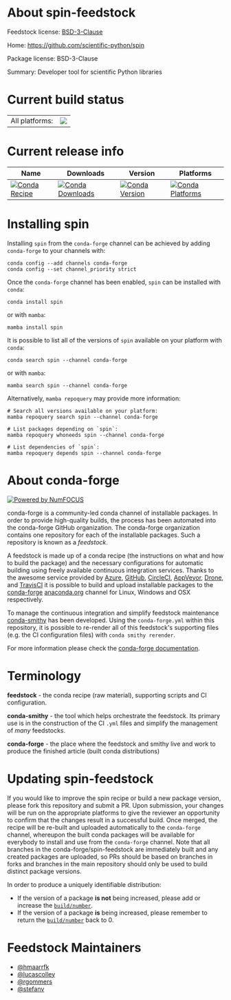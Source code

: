 About spin-feedstock
====================

Feedstock license: [BSD-3-Clause](https://github.com/conda-forge/spin-feedstock/blob/main/LICENSE.txt)

Home: https://github.com/scientific-python/spin

Package license: BSD-3-Clause

Summary: Developer tool for scientific Python libraries

Current build status
====================


<table><tr><td>All platforms:</td>
    <td>
      <a href="https://dev.azure.com/conda-forge/feedstock-builds/_build/latest?definitionId=18905&branchName=main">
        <img src="https://dev.azure.com/conda-forge/feedstock-builds/_apis/build/status/spin-feedstock?branchName=main">
      </a>
    </td>
  </tr>
</table>

Current release info
====================

| Name | Downloads | Version | Platforms |
| --- | --- | --- | --- |
| [![Conda Recipe](https://img.shields.io/badge/recipe-spin-green.svg)](https://anaconda.org/conda-forge/spin) | [![Conda Downloads](https://img.shields.io/conda/dn/conda-forge/spin.svg)](https://anaconda.org/conda-forge/spin) | [![Conda Version](https://img.shields.io/conda/vn/conda-forge/spin.svg)](https://anaconda.org/conda-forge/spin) | [![Conda Platforms](https://img.shields.io/conda/pn/conda-forge/spin.svg)](https://anaconda.org/conda-forge/spin) |

Installing spin
===============

Installing `spin` from the `conda-forge` channel can be achieved by adding `conda-forge` to your channels with:

```
conda config --add channels conda-forge
conda config --set channel_priority strict
```

Once the `conda-forge` channel has been enabled, `spin` can be installed with `conda`:

```
conda install spin
```

or with `mamba`:

```
mamba install spin
```

It is possible to list all of the versions of `spin` available on your platform with `conda`:

```
conda search spin --channel conda-forge
```

or with `mamba`:

```
mamba search spin --channel conda-forge
```

Alternatively, `mamba repoquery` may provide more information:

```
# Search all versions available on your platform:
mamba repoquery search spin --channel conda-forge

# List packages depending on `spin`:
mamba repoquery whoneeds spin --channel conda-forge

# List dependencies of `spin`:
mamba repoquery depends spin --channel conda-forge
```


About conda-forge
=================

[![Powered by
NumFOCUS](https://img.shields.io/badge/powered%20by-NumFOCUS-orange.svg?style=flat&colorA=E1523D&colorB=007D8A)](https://numfocus.org)

conda-forge is a community-led conda channel of installable packages.
In order to provide high-quality builds, the process has been automated into the
conda-forge GitHub organization. The conda-forge organization contains one repository
for each of the installable packages. Such a repository is known as a *feedstock*.

A feedstock is made up of a conda recipe (the instructions on what and how to build
the package) and the necessary configurations for automatic building using freely
available continuous integration services. Thanks to the awesome service provided by
[Azure](https://azure.microsoft.com/en-us/services/devops/), [GitHub](https://github.com/),
[CircleCI](https://circleci.com/), [AppVeyor](https://www.appveyor.com/),
[Drone](https://cloud.drone.io/welcome), and [TravisCI](https://travis-ci.com/)
it is possible to build and upload installable packages to the
[conda-forge](https://anaconda.org/conda-forge) [anaconda.org](https://anaconda.org/)
channel for Linux, Windows and OSX respectively.

To manage the continuous integration and simplify feedstock maintenance
[conda-smithy](https://github.com/conda-forge/conda-smithy) has been developed.
Using the ``conda-forge.yml`` within this repository, it is possible to re-render all of
this feedstock's supporting files (e.g. the CI configuration files) with ``conda smithy rerender``.

For more information please check the [conda-forge documentation](https://conda-forge.org/docs/).

Terminology
===========

**feedstock** - the conda recipe (raw material), supporting scripts and CI configuration.

**conda-smithy** - the tool which helps orchestrate the feedstock.
                   Its primary use is in the construction of the CI ``.yml`` files
                   and simplify the management of *many* feedstocks.

**conda-forge** - the place where the feedstock and smithy live and work to
                  produce the finished article (built conda distributions)


Updating spin-feedstock
=======================

If you would like to improve the spin recipe or build a new
package version, please fork this repository and submit a PR. Upon submission,
your changes will be run on the appropriate platforms to give the reviewer an
opportunity to confirm that the changes result in a successful build. Once
merged, the recipe will be re-built and uploaded automatically to the
`conda-forge` channel, whereupon the built conda packages will be available for
everybody to install and use from the `conda-forge` channel.
Note that all branches in the conda-forge/spin-feedstock are
immediately built and any created packages are uploaded, so PRs should be based
on branches in forks and branches in the main repository should only be used to
build distinct package versions.

In order to produce a uniquely identifiable distribution:
 * If the version of a package **is not** being increased, please add or increase
   the [``build/number``](https://docs.conda.io/projects/conda-build/en/latest/resources/define-metadata.html#build-number-and-string).
 * If the version of a package **is** being increased, please remember to return
   the [``build/number``](https://docs.conda.io/projects/conda-build/en/latest/resources/define-metadata.html#build-number-and-string)
   back to 0.

Feedstock Maintainers
=====================

* [@hmaarrfk](https://github.com/hmaarrfk/)
* [@lucascolley](https://github.com/lucascolley/)
* [@rgommers](https://github.com/rgommers/)
* [@stefanv](https://github.com/stefanv/)

